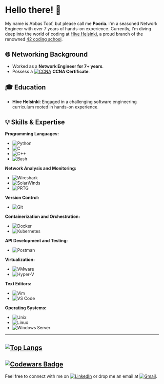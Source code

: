 # Hello there! 👋

My name is Abbas Toof, but please call me **Pooria**. I'm a seasoned Network Engineer with over 7 years of hands-on experience. Currently, I'm diving deep into the world of coding at [Hive Helsinki](https://www.hive.fi/), a proud branch of the renowned [42 coding school](https://www.42.fr/).

## 🌐 Networking Background
- Worked as a **Network Engineer for 7+ years**.
- Possess a [![CCNA](https://img.shields.io/badge/-CCNA-5896AB?style=flat-square&logo=Cisco&logoColor=white)](https://www.credly.com/badges/18f3d14f-acb1-4f94-9e8a-a65e4fa2af17?source=linked_in_profile) **CCNA Certificate**.
## 🎓 Education
- **Hive Helsinki**: Engaged in a challenging software engineering curriculum rooted in hands-on experience.
## 💡 Skills & Expertise
**Programming Languages:**
- ![Python](https://img.shields.io/badge/-Python-3776AB?style=flat-square&logo=Python&logoColor=white)
- ![C](https://img.shields.io/badge/-C-A8B9CC?style=flat-square&logo=C&logoColor=white)
- ![C++](https://img.shields.io/badge/-C++-00599C?style=flat-square&logo=C%2B%2B&logoColor=white)
- ![Bash](https://img.shields.io/badge/-Bash-4EAA25?style=flat-square&logo=GNU%20Bash&logoColor=white)

**Network Analysis and Monitoring:**
- ![Wireshark](https://img.shields.io/badge/-Wireshark-green?style=flat-square&logo=Wireshark&logoColor=white)
- ![SolarWinds](https://img.shields.io/badge/-SolarWinds-167C80?style=flat-square&logo=SolarWinds&logoColor=white)
- ![PRTG](https://img.shields.io/badge/-PRTG-344D91?style=flat-square&logo=PRTG&logoColor=white)

**Version Control:**
- ![Git](https://img.shields.io/badge/-Git-F05032?style=flat-square&logo=Git&logoColor=white)

**Containerization and Orchestration:**
- ![Docker](https://img.shields.io/badge/-Docker-2496ED?style=flat-square&logo=Docker&logoColor=white)
- ![Kubernetes](https://img.shields.io/badge/-Kubernetes-326CE5?style=flat-square&logo=Kubernetes&logoColor=white)

**API Development and Testing:**
- ![Postman](https://img.shields.io/badge/-Postman-FF6C37?style=flat-square&logo=Postman&logoColor=white)

**Virtualization:**
- ![VMware](https://img.shields.io/badge/-VMware-607078?style=flat-square&logo=VMware&logoColor=white)
- ![Hyper-V](https://img.shields.io/badge/-Hyper--V-0078D4?style=flat-square&logo=Hyper-V&logoColor=white)

**Text Editors:**
- ![Vim](https://img.shields.io/badge/-Vim-019733?style=flat-square&logo=Vim&logoColor=white)
- ![VS Code](https://img.shields.io/badge/-VS%20Code-007ACC?style=flat-square&logo=Visual%20Studio%20Code&logoColor=white)

**Operating Systems:**
- ![Unix](https://img.shields.io/badge/-Unix-black?style=flat-square&logo=Unix&logoColor=white)
- ![Linux](https://img.shields.io/badge/-Linux-FCC624?style=flat-square&logo=Linux&logoColor=black)
- ![Windows Server](https://img.shields.io/badge/-Windows%20Server-0078D6?style=flat-square&logo=Windows&logoColor=white)
---
[![Top Langs](https://github-readme-stats.vercel.app/api/top-langs/?username=abbastoof)](https://github.com/anuraghazra/github-readme-stats)
---
[![Codewars Badge](https://www.codewars.com/users/abbastoof/badges/large)](https://www.codewars.com/users/abbastoof)
---
Feel free to connect with me on [![LinkedIn](https://img.shields.io/badge/-LinkedIn-0077B5?style=flat-square&logo=LinkedIn&logoColor=white)](https://www.linkedin.com/in/abbastoof/) or drop me an email at [![Gmail](https://img.shields.io/badge/-Gmail-EA4335?style=flat-square&logo=Gmail&logoColor=white)](mailto:abbas.toof@gmail.com).

